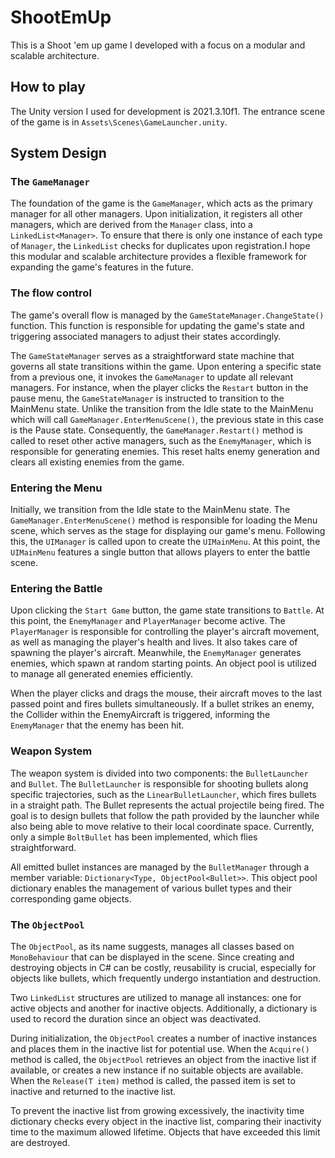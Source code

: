 # ShootEmUp

This is a Shoot 'em up game I developed with a focus on a modular and scalable architecture.

## How to play

The Unity version I used for development is 2021.3.10f1.
The entrance scene of the game is in `Assets\Scenes\GameLauncher.unity`.

## System Design

### The `GameManager`

The foundation of the game is the `GameManager`, which acts as the primary manager for all other managers. Upon initialization, it registers all other managers, which are derived from the `Manager` class, into a `LinkedList<Manager>`. To ensure that there is only one instance of each type of `Manager`, the `LinkedList` checks for duplicates upon registration.I hope this modular and scalable architecture provides a flexible framework for expanding the game's features in the future.

### The flow control

The game's overall flow is managed by the `GameStateManager.ChangeState()` function. This function is responsible for updating the game's state and triggering associated managers to adjust their states accordingly.

The `GameStateManager` serves as a straightforward state machine that governs all state transitions within the game. Upon entering a specific state from a previous one, it invokes the `GameManager` to update all relevant managers. For instance, when the player clicks the `Restart` button in the pause menu, the `GameStateManager` is instructed to transition to the MainMenu state. Unlike the transition from the Idle state to the MainMenu which will call `GameManager.EnterMenuScene()`, the previous state in this case is the Pause state. Consequently, the `GameManager.Restart()` method is called to reset other active managers, such as the `EnemyManager`, which is responsible for generating enemies. This reset halts enemy generation and clears all existing enemies from the game.

### Entering the Menu

Initially, we transition from the Idle state to the MainMenu state. The `GameManager.EnterMenuScene()` method is responsible for loading the Menu scene, which serves as the stage for displaying our game's menu. Following this, the `UIManager` is called upon to create the `UIMainMenu`. At this point, the `UIMainMenu` features a single button that allows players to enter the battle scene.

### Entering the Battle

Upon clicking the `Start Game` button, the game state transitions to `Battle`. At this point, the `EnemyManager` and `PlayerManager` become active. The `PlayerManager` is responsible for controlling the player's aircraft movement, as well as managing the player's health and lives. It also takes care of spawning the player's aircraft. Meanwhile, the `EnemyManager` generates enemies, which spawn at random starting points. An object pool is utilized to manage all generated enemies efficiently.

When the player clicks and drags the mouse, their aircraft moves to the last passed point and fires bullets simultaneously. If a bullet strikes an enemy, the Collider within the EnemyAircraft is triggered, informing the `EnemyManager` that the enemy has been hit.

### Weapon System

The weapon system is divided into two components: the `BulletLauncher` and `Bullet`. The `BulletLauncher` is responsible for shooting bullets along specific trajectories, such as the `LinearBulletLauncher`, which fires bullets in a straight path. The Bullet represents the actual projectile being fired. The goal is to design bullets that follow the path provided by the launcher while also being able to move relative to their local coordinate space. Currently, only a simple `BoltBullet` has been implemented, which flies straightforward.

All emitted bullet instances are managed by the `BulletManager` through a member variable: `Dictionary<Type, ObjectPool<Bullet>>`. This object pool dictionary enables the management of various bullet types and their corresponding game objects.

### The `ObjectPool`

The `ObjectPool`, as its name suggests, manages all classes based on `MonoBehaviour` that can be displayed in the scene. Since creating and destroying objects in C# can be costly, reusability is crucial, especially for objects like bullets, which frequently undergo instantiation and destruction.

Two `LinkedList` structures are utilized to manage all instances: one for active objects and another for inactive objects. Additionally, a dictionary is used to record the duration since an object was deactivated.

During initialization, the `ObjectPool` creates a number of inactive instances and places them in the inactive list for potential use. When the `Acquire()` method is called, the `ObjectPool` retrieves an object from the inactive list if available, or creates a new instance if no suitable objects are available. When the `Release(T item)` method is called, the passed item is set to inactive and returned to the inactive list.

To prevent the inactive list from growing excessively, the inactivity time dictionary checks every object in the inactive list, comparing their inactivity time to the maximum allowed lifetime. Objects that have exceeded this limit are destroyed.
